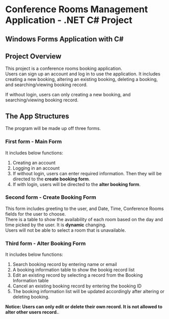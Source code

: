 # Conference Rooms Management Application - .NET C# Project
## Windows Forms Application with C#

## Project Overview
This project is a conference rooms booking application.  
Users can sign up an account and log in to use the application.
It includes creating a new booking, altering an existing booking, deleting a booking, and searching/viewing booking record.  

If without login, users can only creating a new booking, and searching/viewing booking record.  

## The App Structures
The program will be made up off three forms. 

### First form - Main Form
It includes below functions:
1. Creating an account
2. Logging in an account
3. If without login, users can enter required information. Then they will be directed to the **create booking form**.
4. If with login, users will be directed to the **alter booking form**.
 
### Second form - Create Booking Form
This form includes greeting to the user, and Date, Time, Conference Rooms fields for the user to choose.  
There is a table to show the availability of each room based on the day and time picked by the user. It is **dynamic** changing.  
Users will not be able to select a room that is unavailable.

### Third form - Alter Booking Form
It includes below functions:
1. Search booking record by entering name or email
2. A booking information table to show the bookig record list
3. Edit an existing record by selecting a record from the Booking Information table
4. Cancel an existing booking record by entering the booking ID
5. The booking information list will be updated accordingly after altering or deleting booking.

**Notice: Users can only edit or delete their own record. It is not allowed to alter other users record.**. 

